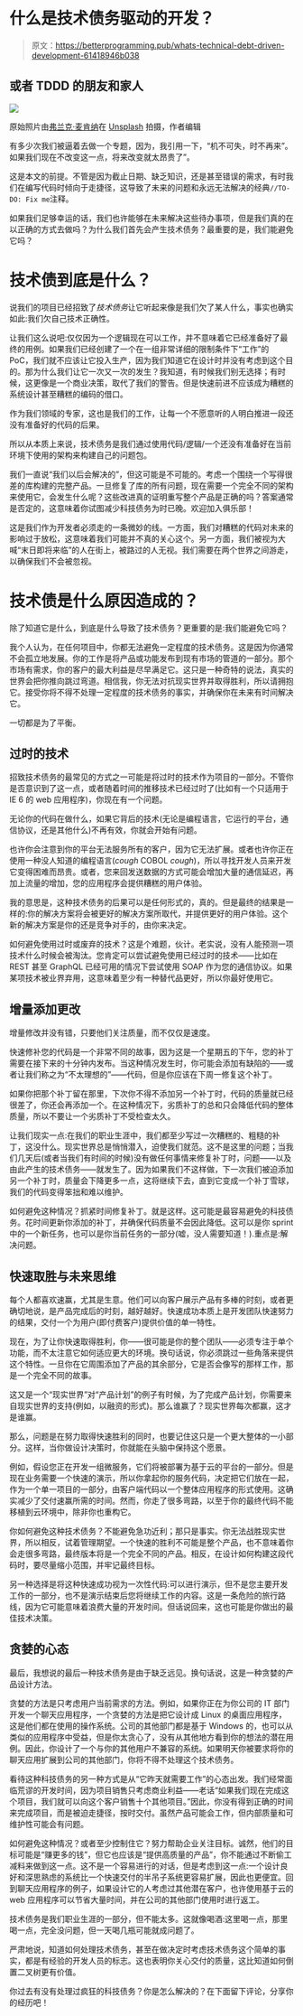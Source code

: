 # 什么是技术债务驱动的开发？

> 原文：<https://betterprogramming.pub/whats-technical-debt-driven-development-61418946b038>

## 或者 TDDD 的朋友和家人

![](img/dc44253279df7cf7c74116475b6e8e5b.png)

原始照片由[弗兰克·麦肯纳](https://unsplash.com/@frankiefoto?utm_source=unsplash&utm_medium=referral&utm_content=creditCopyText)在 [Unsplash](https://unsplash.com/s/photos/driver?utm_source=unsplash&utm_medium=referral&utm_content=creditCopyText) 拍摄，作者编辑

有多少次我们被逼着去做一个专题，因为，我引用一下，“机不可失，时不再来”。如果我们现在不改变这一点，将来改变就太昂贵了”。

这是本文的前提。不管是因为截止日期、缺乏知识，还是甚至错误的需求，有时我们在编写代码时倾向于走捷径，这导致了未来的问题和永远无法解决的经典`//TO-DO: Fix me`注释。

如果我们足够幸运的话，我们也许能够在未来解决这些待办事项，但是我们真的在以正确的方式去做吗？为什么我们首先会产生技术债务？最重要的是，我们能避免它吗？

# 技术债到底是什么？

说我们的项目已经招致了*技术债务*让它听起来像是我们欠了某人什么，事实也确实如此:我们欠自己技术正确性。

让我们这么说吧:仅仅因为一个逻辑现在可以工作，并不意味着它已经准备好了最终的用例。如果我们已经创建了一个在一组非常详细的限制条件下“工作”的 PoC，我们就不应该让它投入生产，因为我们知道它在设计时并没有考虑到这个目的。那为什么我们让它一次又一次的发生？我知道，有时候我们别无选择；有时候，这更像是一个商业决策，取代了我们的警告。但是快速前进不应该成为糟糕的系统设计甚至糟糕的编码的借口。

作为我们领域的专家，这也是我们的工作，让每一个不愿意听的人明白推进一段还没有准备好的代码的后果。

所以从本质上来说，技术债务是我们通过使用代码/逻辑/一个还没有准备好在当前环境下使用的架构来构建自己的问题包。

我们一直说“我们以后会解决的”，但这可能是不可能的。考虑一个围绕一个写得很差的库构建的完整产品。一旦修复了库的所有问题，现在需要一个完全不同的架构来使用它，会发生什么呢？这些改进真的证明重写整个产品是正确的吗？答案通常是否定的，这意味着你试图减少科技债务为时已晚。欢迎加入俱乐部！

这是我们作为开发者必须走的一条微妙的线。一方面，我们对糟糕的代码对未来的影响过于放松，这意味着我们可能并不真的关心这个。另一方面，我们被视为大喊“末日即将来临”的人在街上，被路过的人无视。我们需要在两个世界之间游走，以确保我们不会被忽视。

# 技术债是什么原因造成的？

除了知道它是什么，到底是什么导致了技术债务？更重要的是:我们能避免它吗？

我个人认为，在任何项目中，你都无法避免一定程度的技术债务。这是因为你通常不会孤立地发展。你的工作是将产品或功能发布到现有市场的管道的一部分。那个市场有需求，你的客户的最大利益是尽早满足它。这只是一种奇特的说法，真实的世界会把你推向跳过弯道。相信我，你无法对抗现实世界并取得胜利，所以请拥抱它。接受你将不得不处理一定程度的技术债务的事实，并确保你在未来有时间解决它。

一切都是为了平衡。

## 过时的技术

招致技术债务的最常见的方式之一可能是将过时的技术作为项目的一部分。不管你是否意识到了这一点，或者随着时间的推移技术已经过时了(比如有一个只适用于 IE 6 的 web 应用程序)，你现在有一个问题。

无论你的代码在做什么，如果它背后的技术(无论是编程语言，它运行的平台，通信协议，还是其他什么)不再有效，你就会开始有问题。

也许你会注意到你的平台无法服务所有的客户，因为它无法扩展。或者也许你正在使用一种没人知道的编程语言(*cough* COBOL *cough*)，所以寻找开发人员来开发它变得困难而昂贵。或者，您来回发送数据的方式可能会增加大量的通信延迟，再加上流量的增加，您的应用程序会提供糟糕的用户体验。

我的意思是，这种技术债务的后果可以是任何形式的，真的。但是最终的结果是一样的:你的解决方案将会被更好的解决方案所取代，并提供更好的用户体验。这个新的解决方案是你的还是竞争对手的，由你来决定。

如何避免使用过时或废弃的技术？这是个难题，伙计。老实说，没有人能预测一项技术什么时候会被淘汰。您肯定可以尝试避免使用已经过时的技术——比如在 REST 甚至 GraphQL 已经可用的情况下尝试使用 SOAP 作为您的通信协议。如果某项技术被业界弃用，这意味着至少有一种替代品更好，所以你最好使用它。

## 增量添加更改

增量修改并没有错，只要他们关注质量，而不仅仅是速度。

快速修补您的代码是一个非常不同的故事，因为这是一个星期五的下午，您的补丁需要在接下来的十分钟内发布。当这种情况发生时，你可能会添加有缺陷的——或者让我们称之为“不太理想的”——代码，但是你应该在下周一修复这个补丁。

如果你把那个补丁留在那里，下次你不得不添加另一个补丁时，代码的质量就已经很差了，你还会再添加一个。在这种情况下，劣质补丁的总和只会降低代码的整体质量，所以不要让一个劣质补丁不受检查太久。

让我们现实一点:在我们的职业生涯中，我们都至少写过一次糟糕的、粗糙的补丁，这没什么。现实世界总是悄悄潜入，迫使我们就范。这不是这里的问题；当我们几天后(或者当我们有时间的时候)没有做任何事情来修复补丁时，问题——以及由此产生的技术债务——就发生了。因为如果我们不这样做，下一次我们被迫添加另一个补丁时，质量会下降更多一点，这将继续下去，直到它变成一个补丁雪球，我们的代码变得笨拙和难以维护。

如何避免这种情况？抓紧时间修复补丁。就是这样。这可能是最容易避免的科技债务。花时间更新你添加的补丁，并确保代码质量不会因此降低。这可以是你 sprint 中的一个新任务，也可以是你当前任务的一部分(嘘，没人需要知道！).重点是:解决问题。

## 快速取胜与未来思维

每个人都喜欢速赢，尤其是生意。他们可以向客户展示产品有多棒的时刻，或者更确切地说，是产品完成后的时刻，越好越好。快速成功本质上是开发团队快速努力的结果，交付一个为用户(即付费客户)提供价值的单一特性。

现在，为了让你快速取得胜利，你——很可能是你的整个团队——必须专注于单个功能，而不太注意它如何适应更大的环境。换句话说，你必须跳过一些角落来提供这个特性。一旦你在它周围添加了产品的其余部分，它是否会像写的那样工作，那是一个完全不同的故事。

这又是一个“现实世界”对“产品计划”的例子有时候，为了完成产品计划，你需要来自现实世界的支持(例如，以融资的形式)。那么谁赢了？现实世界每次都赢，这才是谁赢。

那么，问题是在努力取得快速胜利的同时，也要记住这只是一个更大整体的一小部分。这样，当你做设计决策时，你就能在头脑中保持这个愿景。

例如，假设您正在开发一组微服务，它们将被部署为基于云的平台的一部分。但是现在业务需要一个快速的演示，所以你拿起你的服务代码，决定把它们放在一起，作为一个单一项目的一部分，由客户端代码以一个整体应用程序的形式使用。这确实减少了交付速赢所需的时间。然而，你走了很多弯路，以至于你的最终代码不能移植到云环境中，除非你也重构它。

你如何避免这种技术债务？不能避免急功近利；那只是事实。你无法战胜现实世界，所以相反，试着管理期望。一个快速的胜利不可能是整个产品，也不意味着你会走很多弯路，最终版本将是一个完全不同的产品。相反，在设计如何构建这段代码时，要尽量缩小范围，并牢记最终目标。

另一种选择是将这种快速成功视为一次性代码:可以进行演示，但不是您主要开发工作的一部分，也不是演示结束后您将继续工作的内容。这是一条危险的旅行路线，因为它可能意味着浪费大量的开发时间。但话说回来，这也可能是你做出的最佳技术决策。

## 贪婪的心态

最后，我想说的最后一种技术债务是由于缺乏远见。换句话说，这是一种贪婪的产品设计方法。

贪婪的方法是只考虑用户当前需求的方法。例如，如果你正在为你公司的 IT 部门开发一个聊天应用程序，一个贪婪的方法是把它设计成 Linux 的桌面应用程序，这是他们都在使用的操作系统。公司的其他部门都是基于 Windows 的，也可以从类似的应用程序中受益，但是你太贪心了，没有从其他地方看到你的想法的潜在用例。因此，你设计了一个与你的其他用户不兼容的系统。如果明天你被要求将你的聊天应用扩展到公司的其他部门，你将不得不处理这个技术债务。

看待这种科技债务的另一种方式是从“它昨天就需要工作”的心态出发。我们经常面临荒谬的开发时间，因为项目销售只考虑商业利益——老话“如果我们现在完成这个项目，我们就可以向这个客户销售十个其他项目。”因此，你没有得到正确的时间来完成项目，而是被迫走捷径，按时交付。虽然产品可能会工作，但内部质量和可维护性可能会有问题。

如何避免这种情况？或者至少控制住它？努力帮助企业关注目标。诚然，他们的目标可能是“赚更多的钱”，但它也应该是“提供高质量的产品”，你不能通过不断偷工减料来做到这一点。这不是一个容易进行的对话，但是考虑到这一点:一个设计良好和深思熟虑的系统比一个快速交付的半吊子系统更容易扩展，因此也更便宜。回到聊天应用程序的例子，如果设计它的人考虑过其他潜在客户，也许使用基于云的 web 应用程序可以节省大量时间，并在公司的其他部门使用时进行返工。

技术债务是我们职业生涯的一部分，但不能太多。这就像喝酒:这里喝一点，那里喝一点，完全没问题，但一天喝几瓶可能就成问题了。

严肃地说，知道如何处理技术债务，甚至在做决定时考虑技术债务这个简单的事实，都是有经验的开发人员的标志。这也表明你关心交付的质量，这比知道如何倒置二叉树更有价值。

你过去有没有处理过疯狂的科技债务？你是怎么解决的？在下面留下评论，分享你的经历吧！
